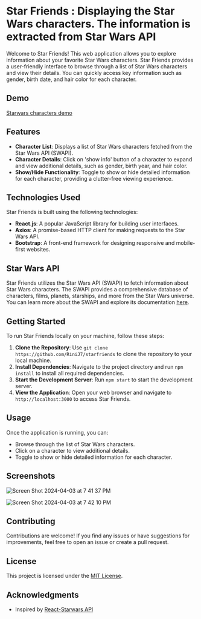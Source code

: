 # Star Friends : Displaying the Star Wars characters. The information is extracted from Star Wars API

Welcome to Star Friends! This web application allows you to explore information about your favorite Star Wars characters.
Star Friends provides a user-friendly interface to browse through a list of Star Wars characters and view their details. You can quickly access key information such as gender, birth date, and hair color for each character.

## Demo
[Starwars characters demo](https://starfriends.vercel.app/)

## Features

- **Character List**: Displays a list of Star Wars characters fetched from the Star Wars API (SWAPI).
- **Character Details**: Click on 'show info' button of a character to expand and view additional details, such as gender, birth year, and hair color.
- **Show/Hide Functionality**: Toggle to show or hide detailed information for each character, providing a clutter-free viewing experience.

## Technologies Used

Star Friends is built using the following technologies:

- **React.js**: A popular JavaScript library for building user interfaces.
- **Axios**: A promise-based HTTP client for making requests to the Star Wars API.
- **Bootstrap**: A front-end framework for designing responsive and mobile-first websites.

## Star Wars API

Star Friends utilizes the Star Wars API (SWAPI) to fetch information about Star Wars characters. The SWAPI provides a comprehensive database of characters, films, planets, starships, and more from the Star Wars universe. You can learn more about the SWAPI and explore its documentation [here](https://swapi.dev/).

## Getting Started

To run Star Friends locally on your machine, follow these steps:

1. **Clone the Repository**: Use ```git clone https://github.com/RiniJ7/starfriends``` to clone the repository to your local machine.
2. **Install Dependencies**: Navigate to the project directory and run ```npm install``` to install all required dependencies.
3. **Start the Development Server**: Run ```npm start``` to start the development server.
4. **View the Application**: Open your web browser and navigate to ```http://localhost:3000``` to access Star Friends.



## Usage

Once the application is running, you can:

- Browse through the list of Star Wars characters.
- Click on a character to view additional details.
- Toggle to show or hide detailed information for each character.

## Screenshots

![Screen Shot 2024-04-03 at 7 41 37 PM](https://github.com/RiniJ7/starfriends/assets/125235432/989a4d57-eb23-4951-b81c-6602f24b4b13)

![Screen Shot 2024-04-03 at 7 42 10 PM](https://github.com/RiniJ7/starfriends/assets/125235432/3082a93f-ce36-4a6e-bbb5-e26c058e1cf5)

## Contributing

Contributions are welcome! If you find any issues or have suggestions for improvements, feel free to open an issue or create a pull request.


## License

This project is licensed under the [MIT License](LICENSE).

## Acknowledgments

- Inspired by [React-Starwars API](https://www.youtube.com/watch?v=vwWPM7za3Pk&list=PLhScwEnhQ-bmroyHFduwgOZ1KrdDvk_44&index=1)
